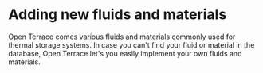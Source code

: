 # Adding new fluids and materials
Open Terrace comes various fluids and materials commonly used for thermal storage systems. In case you can't find your fluid or material in the database, Open Terrace let's you easily implement your own fluids and materials.